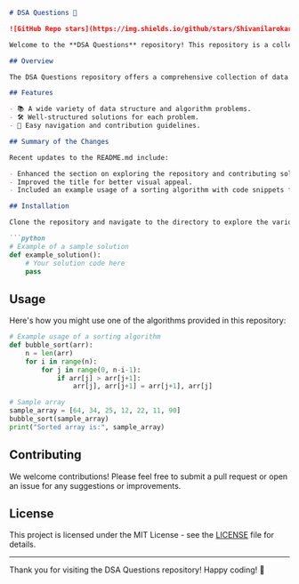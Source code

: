 ```markdown
# DSA Questions 🤖

![GitHub Repo stars](https://img.shields.io/github/stars/Shivanilarokar/DSA-Questions-?style=social) ![GitHub forks](https://img.shields.io/github/forks/Shivanilarokar/DSA-Questions-) ![GitHub issues](https://img.shields.io/github/issues/Shivanilarokar/DSA-Questions-)

Welcome to the **DSA Questions** repository! This repository is a collection of data structure and algorithm problems designed to help you improve your coding skills. It serves as a valuable resource for both beginners and experienced developers looking to practice their problem-solving abilities.

## Overview

The DSA Questions repository offers a comprehensive collection of data structure and algorithm problems for practice and learning.

## Features

- 📚 A wide variety of data structure and algorithm problems.
- 🛠️ Well-structured solutions for each problem.
- 📝 Easy navigation and contribution guidelines.

## Summary of the Changes

Recent updates to the README.md include:

- Enhanced the section on exploring the repository and contributing solutions.
- Improved the title for better visual appeal.
- Included an example usage of a sorting algorithm with code snippets for clarity.

## Installation

Clone the repository and navigate to the directory to explore the various DSA problems available. You can run the solutions in a Python environment.

```python
# Example of a sample solution
def example_solution():
    # Your solution code here
    pass
```

## Usage

Here's how you might use one of the algorithms provided in this repository:

```python
# Example usage of a sorting algorithm
def bubble_sort(arr):
    n = len(arr)
    for i in range(n):
        for j in range(0, n-i-1):
            if arr[j] > arr[j+1]:
                arr[j], arr[j+1] = arr[j+1], arr[j]

# Sample array
sample_array = [64, 34, 25, 12, 22, 11, 90]
bubble_sort(sample_array)
print("Sorted array is:", sample_array)
```

## Contributing

We welcome contributions! Please feel free to submit a pull request or open an issue for any suggestions or improvements.

## License

This project is licensed under the MIT License - see the [LICENSE](LICENSE) file for details.

---

Thank you for visiting the DSA Questions repository! Happy coding! 🚀
```